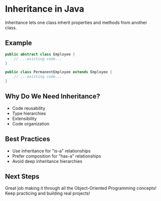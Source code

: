 # Inheritance in Java

Inheritance lets one class inherit properties and methods from another class.

## Example

```java
public abstract class Employee {
    // ...existing code...
}

public class PermanentEmployee extends Employee {
    // ...existing code...
}
```

## Why Do We Need Inheritance?

- Code reusability
- Type hierarchies
- Extensibility
- Code organization

## Best Practices

- Use inheritance for "is-a" relationships
- Prefer composition for "has-a" relationships
- Avoid deep inheritance hierarchies

## Next Steps

Great job making it through all the Object-Oriented Programming concepts! Keep practicing and building real projects!

